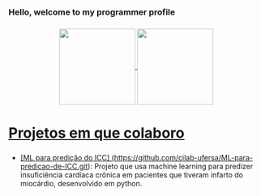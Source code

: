 ### Hello, welcome to my programmer profile
###    
<div align="center">
  <a href="https://github.com/angellusj">
  <img align="center" height="150em" src="https://github-readme-stats.vercel.app/api?username=angellusj&show_icons=true&theme=midnight-purple&include_all_commits=true&count_private=true"/>
  <img align="center" height="150em" src="https://github-readme-stats.vercel.app/api/top-langs/?username=angellusj&layout=compact&langs_count=7&theme=midnight-purple"/>
</div>


# Projetos em que colaboro
###
- [ML para predição do ICC] (https://github.com/cilab-ufersa/ML-para-predicao-de-ICC.git): Projeto que usa machine learning para predizer insuficiência cardíaca crônica em pacientes que tiveram infarto do miocárdio, desenvolvido em python.
